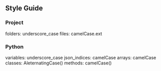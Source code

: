 

## Style Guide

### Project
folders: underscore_case
files: camelCase.ext

### Python
variables: underscore_case
json_indices: camelCase
arrays: camelCase 
classes: AleternatingCase()
methods: camelCase()